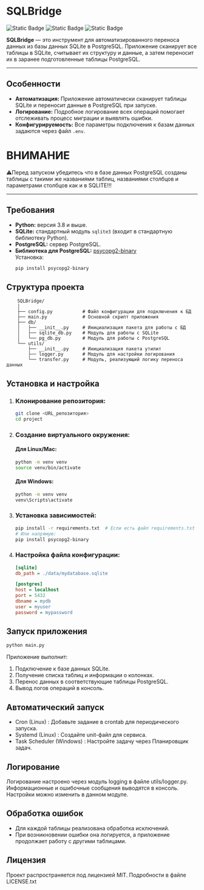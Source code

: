 # SQLBridge

![Static Badge](https://img.shields.io/badge/Python-3.11-blue)
![Static Badge](https://img.shields.io/badge/psycopg2-2.9.10-blue)
![Static Badge](https://img.shields.io/badge/SQLAlchemy-2.0.38-blue)

**SQLBridge** — это инструмент для автоматизированного переноса данных из базы данных SQLite в PostgreSQL. Приложение
сканирует все таблицы в SQLite, считывает их структуру и данные, а затем переносит их в заранее подготовленные таблицы
PostgreSQL.

---

## Особенности

- **Автоматизация:** Приложение автоматически сканирует таблицы SQLite и переносит данные в PostgreSQL при запуске.
- **Логирование:** Подробное логирование всех операций помогает отслеживать процесс миграции и выявлять ошибки.
- **Конфигурируемость:** Все параметры подключения к базам данных задаются через файл `.env`.


# ВНИМАНИЕ
⚠️Перед запуском убедитесь что в базе данных PostgreSQL созданы таблицы с такими же названиями таблиц, 
названиями столбцов и параметрами столбцов как и в SQLITE!!!

---

## Требования

- **Python:** версия 3.8 и выше.
- **SQLite:** стандартный модуль `sqlite3` (входит в стандартную библиотеку Python).
- **PostgreSQL:** сервер PostgreSQL.
- **Библиотека для PostgreSQL:** [psycopg2-binary](https://www.psycopg.org/)  
  Установка:
  ```bash
  pip install psycopg2-binary
    ```

## Структура проекта

```psql
    SQLBridge/
    │
    ├── config.py           # Файл конфигурации для подключения к БД
    ├── main.py             # Основной скрипт приложения
    ├── db/
    │   ├── __init__.py     # Инициализация пакета для работы с БД
    │   ├── sqlite_db.py    # Модуль для работы с SQLite
    │   └── pg_db.py        # Модуль для работы с PostgreSQL
    └── utils/
        ├── __init__.py     # Инициализация пакета утилит
        ├── logger.py       # Модуль для настройки логирования
        └── transfer.py     # Модуль, реализующий логику переноса данных
```

## Установка и настройка

1. ### Клонирование репозитория:
   ```bash
   git clone <URL_репозитория>
   cd project
2. ### Создание виртуального окружения:
   #### Для Linux/Mac:
    ```bash
    python -m venv venv
    source venv/bin/activate
    ```
   #### Для Windows:
    ```bash
    python -m venv venv
    venv\Scripts\activate
3. ### Установка зависимостей:
    ```bash
    pip install -r requirements.txt  # Если есть файл requirements.txt
    # Или напрямую:
    pip install psycopg2-binary
   ```
4. ### Настройка файла конфигурации:
    ```ini
    [sqlite]
    db_path = ./data/mydatabase.sqlite
    
    [postgres]
    host = localhost
    port = 5432
    dbname = mydb
    user = myuser
    password = mypassword
    ```
## Запуск приложения
```bash
python main.py
```
Приложение выполнит:
1. Подключение к базе данных SQLite.
2. Получение списка таблиц и информации о колонках.
3. Перенос данных в соответствующие таблицы PostgreSQL.
4. Вывод логов операций в консоль.

## Автоматический запуск
* Cron (Linux) : Добавьте задание в crontab для периодического запуска.
* Systemd (Linux) : Создайте unit-файл для сервиса.
* Task Scheduler (Windows) : Настройте задачу через Планировщик задач.
## Логирование
Логирование настроено через модуль logging в файле utils/logger.py. Информационные и ошибочные сообщения выводятся в консоль. Настройки можно изменить в данном модуле.

## Обработка ошибок
* Для каждой таблицы реализована обработка исключений.
* При возникновении ошибки она логируется, а приложение продолжает работу с другими таблицами.

## Лицензия
Проект распространяется под лицензией MIT. Подробности в файле LICENSE.txt